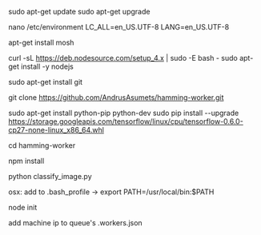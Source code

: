 sudo apt-get update
sudo apt-get upgrade

nano /etc/environment
LC_ALL=en_US.UTF-8
LANG=en_US.UTF-8

apt-get install mosh

curl -sL https://deb.nodesource.com/setup_4.x | sudo -E bash -
sudo apt-get install -y nodejs

sudo apt-get install git

git clone https://github.com/AndrusAsumets/hamming-worker.git

sudo apt-get install python-pip python-dev
sudo pip install --upgrade https://storage.googleapis.com/tensorflow/linux/cpu/tensorflow-0.6.0-cp27-none-linux_x86_64.whl

cd hamming-worker

npm install

python classify_image.py

osx: add to .bash_profile -> export PATH=/usr/local/bin:$PATH

node init

add machine ip to queue's .workers.json
